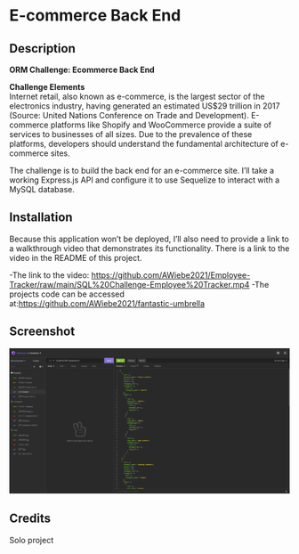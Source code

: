 # E-commerce Back End 

## Description 

**ORM Challenge: Ecommerce Back End**

**Challenge Elements**\
Internet retail, also known as e-commerce, is the largest sector of the electronics industry, having generated an estimated US$29 trillion in 2017 (Source: United Nations Conference on Trade and Development). E-commerce platforms like Shopify and WooCommerce provide a suite of services to businesses of all sizes. Due to the prevalence of these platforms, developers should understand the fundamental architecture of e-commerce sites.

The challenge is to build the back end for an e-commerce site. I’ll take a working Express.js API and configure it to use Sequelize to interact with a MySQL database.





## Installation

Because this application won’t be deployed, I’ll also need to provide a link to a walkthrough video that demonstrates its functionality. There is a link to the video in the README of this project.

-The link to the video: https://github.com/AWiebe2021/Employee-Tracker/raw/main/SQL%20Challenge-Employee%20Tracker.mp4
-The projects code can be accessed at:https://github.com/AWiebe2021/fantastic-umbrella

## Screenshot
![Ecommerce Back End Screenshot](./Screenshot.png)

## Credits
Solo project